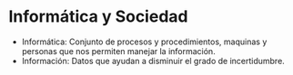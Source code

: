 # Informática y Sociedad

- Informática: Conjunto de procesos y procedimientos, maquinas y personas que nos permiten manejar la información.
- Información: Datos que ayudan a disminuir el grado de incertidumbre.
